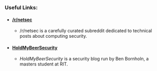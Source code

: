 ### Useful Links:

* #### [/r/netsec](https://old.reddit.com/r/netsec)
  * /r/netsec is a carefully curated subreddit dedicated to technical posts about computing security.
* #### [HoldMyBeerSecurity](https://holdmybeersecurity.com/)
  * _HoldMyBeerSecurity_ is a security blog run by Ben Bornholn, a masters student at RIT.
